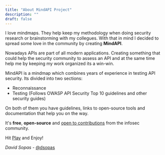 ```yaml
---
title: "About MindAPI Project"
description: ""
draft: false
---
```


I love mindmaps. They help keep my methodology when doing security research or
brainstorming with my collegues. With that in mind I decided to spread some love
in the community by creating **MindAPI**.

Nowadays APIs are part of all modern applications. Creating something that could
help the security community to assess an API and at the same time help me by
keeping my work organized its a win-win.

MindAPI is a mindmap which combines years of experience in testing API security.
Its divided into two sections:

- Reconnaissance 
- Testing (Follows OWASP API Security Top 10 guidelines and other security
  guides)

On both of them you have guidelines, links to open-source tools and
documentation that help you on the way.

It's **free**, **open-source** and
[open to contributions](https://github.com/dsopas/MindAPI/pulls) from the
infosec community.

Hit [Play](https://dsopas.github.io/MindAPI/play/) and Enjoy!

*David Sopas* - [@dsopas](https://twitter.com/dsopas)
